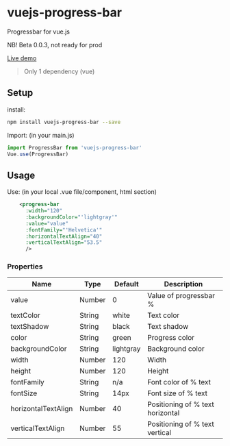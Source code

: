 # vuejs-progress-bar
Progressbar for vue.js

NB! Beta 0.0.3, not ready for prod

[Live demo](http://softwarefun.no/#/progressbar)

> Only 1 dependency (vue)

## Setup
install:
```bash
npm install vuejs-progress-bar --save
```

Import: (in your main.js)
```javascript
import ProgressBar from 'vuejs-progress-bar'
Vue.use(ProgressBar)
```
## Usage
Use: (in your local .vue file/component, html section)

```xml
    <progress-bar
      :width="120"
      :backgroundColor="'lightgray'"
      :value="value"
      :fontFamily="'Helvetica'"
      :horizontalTextAlign="40"
      :verticalTextAlign="53.5"
      />
```

### Properties

| Name      | Type              | Default     | Description                        |
| ---       | ---               | ---         | ---                                |
| value     | Number           | 0      | Value of progressbar %|
| textColor      | String           | white       | Text color |
| textShadow      | String           | black       | Text shadow |
| color     | String           | green      | Progress color|
| backgroundColor      | String           | lightgray       | Background color |
| width     | Number           | 120      | Width|
| height      | Number           | 120       | Height |
| fontFamily      | String           | n/a       | Font color of % text|
| fontSize     | String           | 14px       | Font size of % text|
| horizontalTextAlign     | Number           | 40      | Positioning of % text horizontal |
| verticalTextAlign      | Number           | 55       | Positioning of % text vertical |

